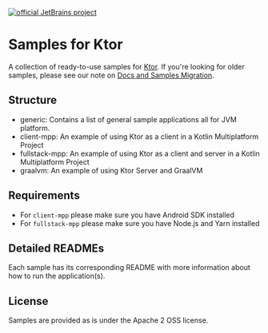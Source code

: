 [![official JetBrains project](https://jb.gg/badges/official-flat-square.svg)](https://confluence.jetbrains.com/display/ALL/JetBrains+on+GitHub)

# Samples for Ktor

A collection of ready-to-use samples for [Ktor](https://ktor.io). If you're looking for older samples, please see our note on [Docs and Samples Migration](https://blog.jetbrains.com/ktor/2020/09/16/docs-and-samples-migration/). 
   
## Structure

* generic: Contains a list of general sample applications all for JVM platform.
* client-mpp: An example of using Ktor as a client in a Kotlin Multiplatform Project
* fullstack-mpp: An example of using Ktor as a client and server in a Kotlin Multiplatform Project
* graalvm: An example of using Ktor Server and GraalVM

## Requirements 

* For `client-mpp` please make sure you have Android SDK installed
* For `fullstack-mpp` please make sure you have Node.js and Yarn installed


## Detailed READMEs

Each sample has its corresponding README with more information about how to run the application(s).

## License

Samples are provided as is under the Apache 2 OSS license. 

